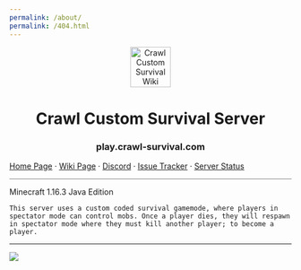 ```yaml
---
permalink: /about/
permalink: /404.html
---
```


<p align="center">
  <a href="https://www.crawl-survival.com/">
    <img src="https://www.crawl-survival.com/assets/server-icon.png?raw=true" alt="Crawl Custom Survival Wiki" width=72 height=72>
  </a>

  <h1 align="center">Crawl Custom Survival Server</h1>
  
  <p align="center">
    <h3 align="center">play.crawl-survival.com</h3>
    <a href="https://www.crawl-survival.com">Home Page</a>
    ·
    <a href="https://www.crawl-survival.com/wiki/">Wiki Page</a>
     ·
    <a href="https://discord.gg/7e7ZK4g">Discord</a>
	 ·
    <a href="https://www.crawl-survival.com/issues/">Issue Tracker</a>
	 ·
    <a href="https://www.crawl-survival.com/wiki/#server-status">Server Status</a>
	<br>
	<hr style="height:1px;border-width:0;color:gray;background-color:gray">
    Minecraft 1.16.3 Java Edition
  
    This server uses a custom coded survival gamemode, where players in spectator mode can control mobs. Once a player dies, they will respawn in spectator mode where they must kill another player; to become a player.
  </p>
</p>

***

![](http://status.mclive.eu/Minecraft%201.16.3%20Java%20Edition/play.crawl-survival.com/25565/banner.png)
